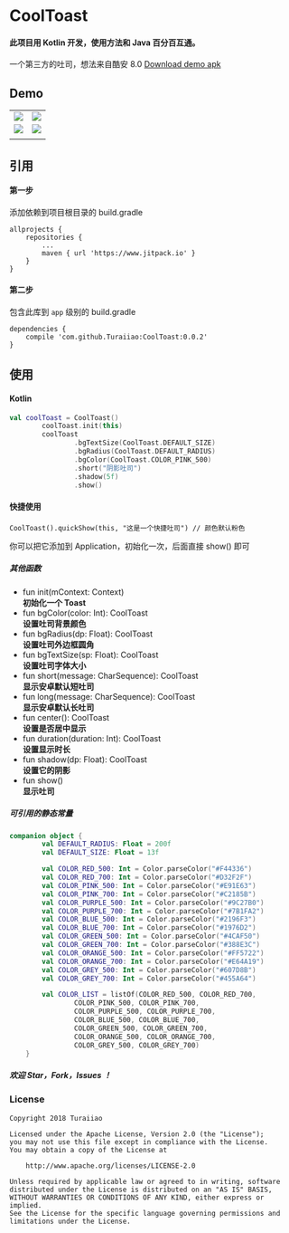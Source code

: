 # CoolToast
#### 此项目用 Kotlin 开发，使用方法和 Java 百分百互通。
一个第三方的吐司，想法来自酷安 8.0 [Download demo apk](https://github.com/Turaiiao/CoolToast/blob/master/img/Screenshot_2018-02-17-13-25-49-350_com.coolapk.ma.png)

## Demo
|||
| ------------- |:-------------:|
| ![](https://github.com/Turaiiao/CoolToast/blob/master/img/Screenshot_2018-02-17-13-25-49-350_com.coolapk.ma.png)      | ![](https://github.com/Turaiiao/CoolToast/blob/master/img/Screenshot_2018-02-17-14-08-55-654_cn.xyiio.coolt.png) | 
| ![](https://github.com/Turaiiao/CoolToast/blob/master/img/Screenshot_2018-02-17-14-08-58-030_cn.xyiio.coolt.png) | ![](https://github.com/Turaiiao/CoolToast/blob/master/img/Screenshot_2018-02-17-14-09-00-473_cn.xyiio.coolt.png)      | centered      |   $12 |
||

## 引用
#### 第一步
添加依赖到项目根目录的 build.gradle

```
allprojects {
	repositories {
		...
		maven { url 'https://www.jitpack.io' }
	}
}
```
#### 第二步
包含此库到 ``app`` 级别的 build.gradle

```
dependencies {
	compile 'com.github.Turaiiao:CoolToast:0.0.2'
}
```
## 使用
#### Kotlin
```kotlin
val coolToast = CoolToast()
        coolToast.init(this)
        coolToast
                .bgTextSize(CoolToast.DEFAULT_SIZE)
                .bgRadius(CoolToast.DEFAULT_RADIUS)
                .bgColor(CoolToast.COLOR_PINK_500)
                .short("阴影吐司")
                .shadow(5f)
                .show()
```
#### 快捷使用
```
CoolToast().quickShow(this, "这是一个快捷吐司") // 颜色默认粉色
```
你可以把它添加到 Application，初始化一次，后面直接 show() 即可
##### 其他函数
* fun init(mContext: Context)  
**初始化一个 Toast**
* fun bgColor(color: Int): CoolToast  
**设置吐司背景颜色**
* fun bgRadius(dp: Float): CoolToast  
**设置吐司外边框圆角**
* fun bgTextSize(sp: Float): CoolToast  
**设置吐司字体大小**
* fun short(message: CharSequence): CoolToast  
**显示安卓默认短吐司**
* fun long(message: CharSequence): CoolToast  
**显示安卓默认长吐司**
* fun center(): CoolToast  
**设置是否居中显示**
* fun duration(duration: Int): CoolToast  
**设置显示时长**
* fun shadow(dp: Float): CoolToast  
**设置它的阴影**
* fun show()  
**显示吐司**

##### 可引用的静态常量
```kotlin
companion object {
        val DEFAULT_RADIUS: Float = 200f
        val DEFAULT_SIZE: Float = 13f

        val COLOR_RED_500: Int = Color.parseColor("#F44336")
        val COLOR_RED_700: Int = Color.parseColor("#D32F2F")
        val COLOR_PINK_500: Int = Color.parseColor("#E91E63")
        val COLOR_PINK_700: Int = Color.parseColor("#C2185B")
        val COLOR_PURPLE_500: Int = Color.parseColor("#9C27B0")
        val COLOR_PURPLE_700: Int = Color.parseColor("#7B1FA2")
        val COLOR_BLUE_500: Int = Color.parseColor("#2196F3")
        val COLOR_BLUE_700: Int = Color.parseColor("#1976D2")
        val COLOR_GREEN_500: Int = Color.parseColor("#4CAF50")
        val COLOR_GREEN_700: Int = Color.parseColor("#388E3C")
        val COLOR_ORANGE_500: Int = Color.parseColor("#FF5722")
        val COLOR_ORANGE_700: Int = Color.parseColor("#E64A19")
        val COLOR_GREY_500: Int = Color.parseColor("#607D8B")
        val COLOR_GREY_700: Int = Color.parseColor("#455A64")

        val COLOR_LIST = listOf(COLOR_RED_500, COLOR_RED_700,
                COLOR_PINK_500, COLOR_PINK_700,
                COLOR_PURPLE_500, COLOR_PURPLE_700,
                COLOR_BLUE_500, COLOR_BLUE_700,
                COLOR_GREEN_500, COLOR_GREEN_700,
                COLOR_ORANGE_500, COLOR_ORANGE_700,
                COLOR_GREY_500, COLOR_GREY_700)
    }
```

##### 欢迎 Star，Fork，Issues ！

### License
```
Copyright 2018 Turaiiao

Licensed under the Apache License, Version 2.0 (the "License");
you may not use this file except in compliance with the License.
You may obtain a copy of the License at

    http://www.apache.org/licenses/LICENSE-2.0

Unless required by applicable law or agreed to in writing, software
distributed under the License is distributed on an "AS IS" BASIS,
WITHOUT WARRANTIES OR CONDITIONS OF ANY KIND, either express or implied.
See the License for the specific language governing permissions and
limitations under the License.
```
